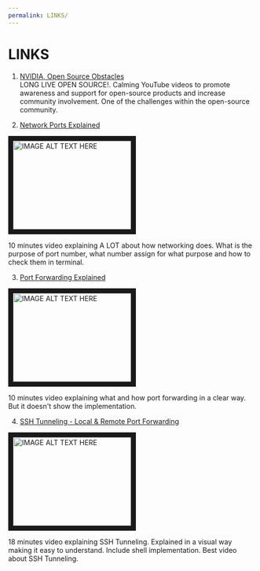 ```yaml
---
permalink: LINKS/
---
```


# LINKS

1. [NVIDIA, Open Source Obstacles](https://www.youtube.com/watch?v=i2lhwb_OckQ)<br>
LONG LIVE OPEN SOURCE!. Calming YouTube videos to promote awareness and support for open-source products and increase community involvement. One of the challenges within the open-source community.

2. [Network Ports Explained](https://www.youtube.com/watch?v=g2fT-g9PX9o)

<a href="http://www.youtube.com/watch?feature=player_embedded&v=g2fT-g9PX9o" target="_blank"><img src="http://img.youtube.com/vi/g2fT-g9PX9o/0.jpg" 
alt="IMAGE ALT TEXT HERE" width="240" height="180" border="10"/></a>

10 minutes video explaining A LOT about how networking does. What is the purpose of port number, what number assign for what purpose and how to check them in terminal.

3. [Port Forwarding Explained](https://www.youtube.com/watch?v=2G1ueMDgwxw)

<a href="http://www.youtube.com/watch?feature=player_embedded&v=2G1ueMDgwxw" target="_blank"><img src="http://img.youtube.com/vi/2G1ueMDgwxw/0.jpg" 
alt="IMAGE ALT TEXT HERE" width="240" height="180" border="10"/></a>

10 minutes video explaining what and how port forwarding in a clear way. But it doesn't show the implementation.

4. [SSH Tunneling - Local & Remote Port Forwarding](https://www.youtube.com/watch?v=N8f5zv9UUMI)

<a href="http://www.youtube.com/watch?feature=player_embedded&v=N8f5zv9UUMI" target="_blank"><img src="http://img.youtube.com/vi/N8f5zv9UUMI/0.jpg" 
alt="IMAGE ALT TEXT HERE" width="240" height="180" border="10"/></a>

18 minutes video explaining SSH Tunneling. Explained in a visual way making it easy to understand. Include shell implementation. Best video about SSH Tunneling.
